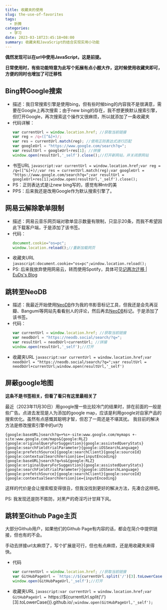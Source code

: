 ```yaml
---
title: 收藏夹的使用
slug: the-use-of-favorites
tags:
  - 折腾
categories:
  - 学习
date: 2023-03-18T23:45:18+08:00
summary: 收藏夹和JavaScript的结合实现实用小功能
---
```


**偶然发现可以在url中使用JavaScript，这是前提。**

**日常使用时，有些功能特意为此写个拓展有点小题大作，这时候使用收藏夹即可，方便的同时也增加了可迁移性**


## Bing转Google搜索
- 描述：我日常搜索引擎是使用bing，但有些时候bing的内容我不是很满意，需要在Google上再次搜索；由于new bing的存在，我不想更换默认搜索引擎，但打开Google，再次搜索这个操作又很麻烦，所以就添加了一条收藏夹
- 代码详解：
    ```JavaScript
    var currentUrl = window.location.href; //获取当前链接
    var reg = /q=([^&]+)/;
    var res = currentUrl.match(reg); //使用正则表达式进行匹配
    var googleUrl = "https://www.google.com/search?q=";
    var resultUrl = googleUrl+res[1]; //拼接
    window.open(resultUrl,'_self').close();//打开新网站，并关闭原网站
    ```
- 书签URL
    `javascript:var currentUrl = window.location.href;var reg = /q=([^&]+)/;var res = currentUrl.match(reg);var googleUrl = "https://www.google.com/search?q=";var resultUrl = googleUrl+res[1];window.open(resultUrl,'_self').close();`
- PS：正则表达式是让new bing写的，感觉有种ntr的美
- PPS：后来我还是改用Google作为默认搜索引擎了。

## 网易云解除歌单限制
- 描述：网易云音乐网页端对歌单显示数量有限制，只显示20条，而我不希望因此下载客户端，于是添加了该书签。
- 代码：
    ```JavaScript
    document.cookie="os=pc";
    window.location.reload();//重新加载网页
    ```
- 收藏夹URL
  `javascript:document.cookie="os=pc";window.location.reload();`
- PS: 后来我放弃使用网易云，转而使用Spotify，具体可见[记两次迁移 | EuDs's Blog](https://ds63.eu.org/2023/rocords-of-two-migrations/ )

## 跳转至NeoDB
- 描述：我最近开始使用[NeoDB](https://neodb.social/discover/)作为我的书影音标记工具，但我还是会先再豆瓣、Bangumi等网站先看看别人的评论，然后再去[NeoDB](https://neodb.social/discover/)标记。于是添加了该书签。
- 代码：
  ```JavaScript
  var currentUrl = window.location.href; //获取当前链接
  var neodbUrl = "https://neodb.social/search/?q=";
  var resultUrl = neodbUrl+currentUrl; //拼接
  window.open(resultUrl,'_self');//打开
  ```
- 收藏夹URL
  `javascript:var currentUrl = window.location.href;var neodbUrl = "https://neodb.social/search/?q=";var resultUrl = neodbUrl+currentUrl;window.open(resultUrl,'_self')`

## 屏蔽google地图
**这条不是书签相关，但看了看只有这里最相关了**

最近（2023年11月30日）用google搜一些比较冷门的结果时，排在前面的一般是些广告。点进去发现是人为添加的google map，应该是利用google对自家产品的搜索优化。虽然有点感慨其聪明才智，但忍了一周还是不堪其扰。
我目前的解决方法是修改搜索引擎中的url为

`
{google:baseURL}search?q=+%s+-site:www.google.com/mymaps
+-site:www.google.com/maps&{google:RLZ}{google:originalQueryForSuggestion}{google:assistedQueryStats}{google:searchFieldtrialParameter}{google:iOSSearchLanguage}{google:prefetchSource}{google:searchClient}{google:sourceId}{google:contextualSearchVersion}ie={inputEncoding}{google:baseURL}search?q=%s&{google:RLZ}{google:originalQueryForSuggestion}{google:assistedQueryStats}{google:searchFieldtrialParameter}{google:iOSSearchLanguage}{google:prefetchSource}{google:searchClient}{google:sourceId}{google:contextualSearchVersion}ie={inputEncoding}
`

这样的代价是会让搜索框变得很丑，但我没找到更好的解决方法，先凑合这样吧。

PS: 我发现还是防不胜防，对黑产的奇淫巧计甘拜下风。

## 跳转至Github Page主页
大部分Github用户，如果他们的Github Page有内容的话，都会在简介中提供链接，但也有的不会。

手动去拼接url太麻烦了，写个扩展是可行，但也有点麻烦，还是用收藏夹来得快。

- 代码
  ```JavaScript
  var currentUrl = window.location.href; //获取当前链接
  var GitHubPageUrl = `https://${currentUrl.split('/')[3].toLowerCase()}.github.io/`;
  window.open(GitHubPageUrl,'_self');//打开
  ```
- 收藏夹URL
  `javascript:var currentUrl = window.location.href;var GitHubPageUrl = `https://${currentUrl.split('/')[3].toLowerCase()}.github.io/`;window.open(GitHubPageUrl,'_self');`

